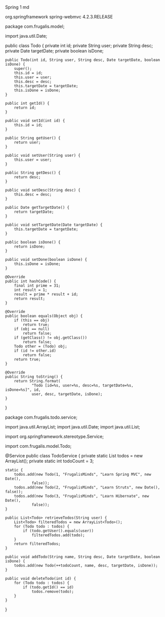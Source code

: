 Spring 1 md

<dependency>
			<groupId>org.springframework</groupId>
			<artifactId>spring-webmvc</artifactId>
			<version>4.2.3.RELEASE</version>
		</dependency>
   
   package com.frugalis.model;

import java.util.Date;

public class Todo {
	private int id;
	private String user;
	private String desc;
	private Date targetDate;
	private boolean isDone;

	public Todo(int id, String user, String desc, Date targetDate, boolean isDone) {
		super();
		this.id = id;
		this.user = user;
		this.desc = desc;
		this.targetDate = targetDate;
		this.isDone = isDone;
	}

	public int getId() {
		return id;
	}

	public void setId(int id) {
		this.id = id;
	}

	public String getUser() {
		return user;
	}

	public void setUser(String user) {
		this.user = user;
	}

	public String getDesc() {
		return desc;
	}

	public void setDesc(String desc) {
		this.desc = desc;
	}

	public Date getTargetDate() {
		return targetDate;
	}

	public void setTargetDate(Date targetDate) {
		this.targetDate = targetDate;
	}

	public boolean isDone() {
		return isDone;
	}

	public void setDone(boolean isDone) {
		this.isDone = isDone;
	}

	@Override
	public int hashCode() {
		final int prime = 31;
		int result = 1;
		result = prime * result + id;
		return result;
	}

	@Override
	public boolean equals(Object obj) {
		if (this == obj)
			return true;
		if (obj == null)
			return false;
		if (getClass() != obj.getClass())
			return false;
		Todo other = (Todo) obj;
		if (id != other.id)
			return false;
		return true;
	}

	@Override
	public String toString() {
		return String.format(
				"Todo [id=%s, user=%s, desc=%s, targetDate=%s, isDone=%s]", id,
				user, desc, targetDate, isDone);
	}

}



package com.frugalis.todo.service;

import java.util.ArrayList;
import java.util.Date;
import java.util.List;

import org.springframework.stereotype.Service;

import com.frugalis.model.Todo;

@Service
public class TodoService {
	private static List<Todo> todos = new ArrayList<Todo>();
	private static int todoCount = 3;

	static {
		todos.add(new Todo(1, "FrugalisMinds", "Learn Spring MVC", new Date(),
				false));
		todos.add(new Todo(2, "FrugalisMinds", "Learn Struts", new Date(), false));
		todos.add(new Todo(3, "FrugalisMinds", "Learn Hibernate", new Date(),
				false));
	}

	public List<Todo> retrieveTodos(String user) {
		List<Todo> filteredTodos = new ArrayList<Todo>();
		for (Todo todo : todos) {
			if (todo.getUser().equals(user))
				filteredTodos.add(todo);
		}
		return filteredTodos;
	}

	public void addTodo(String name, String desc, Date targetDate, boolean isDone) {
		todos.add(new Todo(++todoCount, name, desc, targetDate, isDone));
	}

	public void deleteTodo(int id) {
		for (Todo todo : todos) {
			if (todo.getId() == id)
				todos.remove(todo);
		}
	}
}



